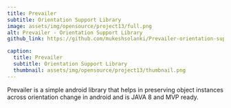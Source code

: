 ```yaml
---
title: Prevailer
subtitle: Orientation Support Library
image: assets/img/opensource/project13/full.png
alt: Prevailer - Orientation Support Library
github_link: https://github.com/mukeshsolanki/Prevailer-orientation-support-library-for-Android

caption:
  title: Prevailer
  subtitle: Orientation Support Library
  thumbnail: assets/img/opensource/project13/thumbnail.png
---
```

Prevailer is a simple android library that helps in preserving object instances across orientation
change in android and is JAVA 8 and MVP ready.

